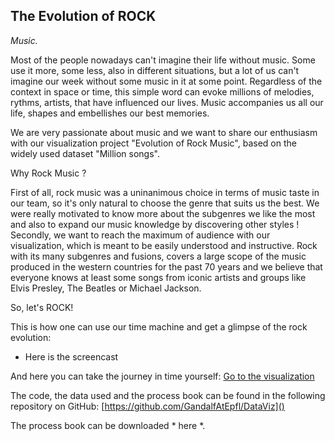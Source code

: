 
## The Evolution of ROCK

*Music.*

Most of the people nowadays can't imagine their life without music. Some use it more, some less, also in different situations, but a lot of us can't imagine our week without some music in it at some point. Regardless of the context in space or time, this simple word can evoke millions of melodies, rythms, artists, that have influenced our lives. Music accompanies us all our life, shapes and embellishes our best memories. 

We are very passionate about music and we want to share our enthusiasm with our visualization project "Evolution of Rock Music", based on the widely used dataset "Million songs". 

Why Rock Music ? 

First of all, rock music was a uninanimous choice in terms of music taste in our team, so it's only natural to choose the genre that suits us the best. We were really motivated to know more about the subgenres we like the most and also to expand our music knowledge by discovering other styles ! 
Secondly, we want to reach the maximum of audience with our visualization, which is meant to be easily understood and instructive. Rock with its many subgenres and fusions, covers a large scope of the music produced in the western countries for the past 70 years and we believe that everyone knows at least some songs from iconic artists and groups like Elvis Presley, The Beatles or Michael Jackson. 

So, let's ROCK!

This is how one can use our time machine and get a glimpse of the rock evolution:
* Here is the screencast

And here you can take the journey in time yourself:
[Go to the visualization](https://gandalfatepfl.github.io/DataViz/map.html)


The code, the data used and the process book can be found in the following repository on GitHub: [https://github.com/GandalfAtEpfl/DataViz]()

The process book can be downloaded * here *.

